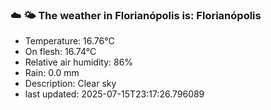 ### ☁️ 🌤️  The weather in Florianópolis is: Florianópolis

- Temperature: 16.76°C
- On flesh: 16.74°C
- Relative air humidity: 86%
- Rain: 0.0 mm
- Description: Clear sky
- last updated: 2025-07-15T23:17:26.796089
